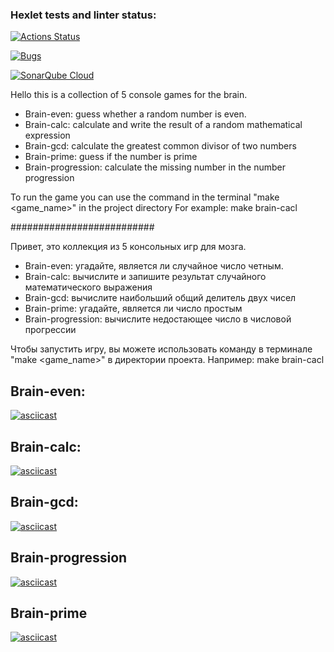### Hexlet tests and linter status:

[![Actions Status](https://github.com/dimahodanit/frontend-project-44/actions/workflows/hexlet-check.yml/badge.svg)](https://github.com/dimahodanit/frontend-project-44/actions)

[![Bugs](https://sonarcloud.io/api/project_badges/measure?project=dimahodanit_frontend-project-44&metric=bugs)](https://sonarcloud.io/summary/new_code?id=dimahodanit_frontend-project-44)

[![SonarQube Cloud](https://sonarcloud.io/images/project_badges/sonarcloud-highlight.svg)](https://sonarcloud.io/summary/new_code?id=dimahodanit_frontend-project-44)

Hello this is a collection of 5 console games for the brain.
* Brain-even: guess whether a random number is even.
* Brain-calc: calculate and write the result of a random mathematical expression
* Brain-gcd: calculate the greatest common divisor of two numbers
* Brain-prime: guess if the number is prime
* Brain-progression: calculate the missing number in the number progression

To run the game you can use the command in the terminal "make <game_name>" in the project directory
For example: make brain-cacl

##########################

Привет, это коллекция из 5 консольных игр для мозга.
* Brain-even: угадайте, является ли случайное число четным.
* Brain-calc: вычислите и запишите результат случайного математического выражения
* Brain-gcd: вычислите наибольший общий делитель двух чисел
* Brain-prime: угадайте, является ли число простым
* Brain-progression: вычислите недостающее число в числовой прогрессии

Чтобы запустить игру, вы можете использовать команду в терминале "make <game_name>" в директории проекта.
Например: make brain-cacl

## Brain-even:

[![asciicast](https://asciinema.org/a/TeDaFKi929vG0Qx9dRSjSEHMP.svg)](https://asciinema.org/a/TeDaFKi929vG0Qx9dRSjSEHMP)

## Brain-calc:

[![asciicast](https://asciinema.org/a/yJjr1shDz3l7YbV0xmJvscohk.svg)](https://asciinema.org/a/yJjr1shDz3l7YbV0xmJvscohk)

## Brain-gcd:

[![asciicast](https://asciinema.org/a/Iff1wnlrium8tMfuj4wxsd8QD.svg)](https://asciinema.org/a/Iff1wnlrium8tMfuj4wxsd8QD)

## Brain-progression

[![asciicast](https://asciinema.org/a/cyOeM51aG5ydwQfbJFk2YaLGA.svg)](https://asciinema.org/a/cyOeM51aG5ydwQfbJFk2YaLGA)

## Brain-prime

[![asciicast](https://asciinema.org/a/Z4LqsYBLBT9a4NyB10GbONxgY.svg)](https://asciinema.org/a/Z4LqsYBLBT9a4NyB10GbONxgY)